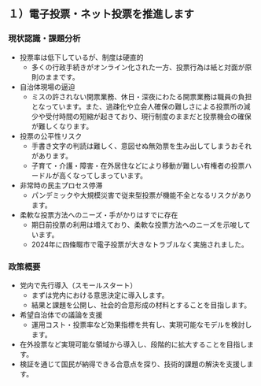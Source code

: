 ## １）電子投票・ネット投票を推進します

### 現状認識・課題分析

* 投票率は低下しているが、制度は硬直的
    * 多くの行政手続きがオンライン化された一方、投票行為は紙と対面が原則のままです。
* 自治体現場の逼迫
    * ミスの許されない開票業務、休日・深夜にわたる開票業務は職員の負担となっています。また、過疎化や立会人確保の難しさによる投票所の減少や受付時間の短縮が起きており、現行制度のままだと投票機会の確保が難しくなります。
* 投票の公平性リスク
    * 手書き文字の判読は難しく、意図せぬ無効票を生み出してしまうおそれがあります。
    * 子育て・介護・障害・在外居住などにより移動が難しい有権者の投票ハードルが高くなってしまっています。
* 非常時の民主プロセス停滞
    * パンデミックや大規模災害で従来型投票が機能不全となるリスクがあります。
* 柔軟な投票方法へのニーズ・手がかりはすでに存在
    * 期日前投票の利用は増えており、柔軟な投票方法へのニーズを示唆しています。
    * 2024年に四條畷市で電子投票が大きなトラブルなく実施されました。

### 政策概要

* 党内で先行導入（スモールスタート）
    * まずは党内における意思決定に導入します。
    * 結果と課題を公開し、社会的合意形成の材料とすることを目指します。
* 希望自治体での議論を支援
    * 運用コスト・投票率など効果指標を共有し、実現可能なモデルを検討します。
* 在外投票など実現可能な領域から導入し、段階的に拡大することを目指します。
* 検証を通じて国民が納得できる合意点を探り、技術的課題の解決を支援します。